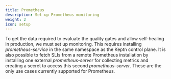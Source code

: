 ```yaml
---
title: Prometheus
description: Set up Prometheus monitoring
weight: 2
icon: setup
---
```


To get the data required to evaluate the quality gates and allow self-healing in production, we must set up monitoring.
This requires installing *prometheus-service* in the same namespace
as the Keptn control plane.
It is also possible to fetch SLIs from a remote Prometheus installation
by installing one external *prometheus-server* for collecting metrics
and creating a secret to access this second *prometheus-server*.
These are the only use cases currently supported for Prometheus.


